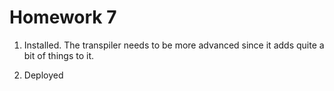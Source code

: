 # Homework 7

1. Installed. The transpiler needs to be more advanced since it adds  quite a bit of things to it.

2. Deployed

